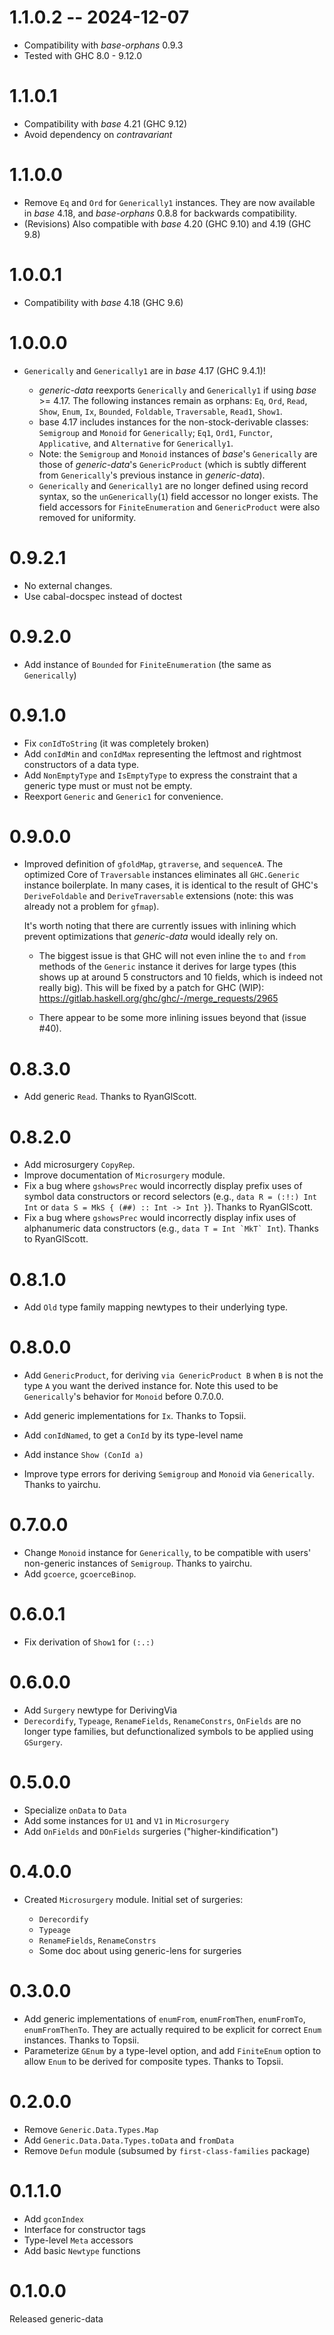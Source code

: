 # 1.1.0.2 -- 2024-12-07

- Compatibility with *base-orphans* 0.9.3
- Tested with GHC 8.0 - 9.12.0

# 1.1.0.1

- Compatibility with *base* 4.21 (GHC 9.12)
- Avoid dependency on *contravariant*

# 1.1.0.0

- Remove `Eq` and `Ord` for `Generically1` instances.
  They are now available in *base* 4.18, and *base-orphans* 0.8.8
  for backwards compatibility.
- (Revisions) Also compatible with *base* 4.20 (GHC 9.10) and 4.19 (GHC 9.8)

# 1.0.0.1

- Compatibility with *base* 4.18 (GHC 9.6)

# 1.0.0.0

- `Generically` and `Generically1` are in *base* 4.17 (GHC 9.4.1)!

    + *generic-data* reexports `Generically` and `Generically1` if using *base* >= 4.17.
      The following instances remain as orphans: `Eq`, `Ord`, `Read`, `Show`,
      `Enum`, `Ix`, `Bounded`, `Foldable`, `Traversable`, `Read1`, `Show1`.
    + base 4.17 includes instances for the non-stock-derivable classes:
      `Semigroup` and `Monoid` for `Generically`; `Eq1`, `Ord1`, `Functor`,
      `Applicative`, and `Alternative` for `Generically1`.
    + Note: the `Semigroup` and `Monoid` instances of *base*'s `Generically`
      are those of *generic-data*'s `GenericProduct` (which is subtly different
      from `Generically`'s previous instance in *generic-data*).
    + `Generically` and `Generically1` are no longer defined using record syntax,
      so the `unGenerically`(`1`) field accessor no longer exists.
      The field accessors for `FiniteEnumeration` and `GenericProduct` were also
      removed for uniformity.

# 0.9.2.1

- No external changes.
- Use cabal-docspec instead of doctest

# 0.9.2.0

- Add instance of `Bounded` for `FiniteEnumeration` (the same as `Generically`)

# 0.9.1.0

- Fix `conIdToString` (it was completely broken)
- Add `conIdMin` and `conIdMax` representing the leftmost and rightmost
  constructors of a data type.
- Add `NonEmptyType` and `IsEmptyType` to express the constraint that
  a generic type must or must not be empty.
- Reexport `Generic` and `Generic1` for convenience.

# 0.9.0.0

- Improved definition of `gfoldMap`, `gtraverse`, and `sequenceA`.
  The optimized Core of `Traversable` instances eliminates all `GHC.Generic` instance
  boilerplate. In many cases, it is identical to the result of GHC's `DeriveFoldable`
  and `DeriveTraversable` extensions (note: this was already not a problem for
  `gfmap`).

  It's worth noting that there are currently issues with inlining which prevent
  optimizations that *generic-data* would ideally rely on.

    + The biggest issue is that GHC will not even inline the `to` and `from`
      methods of the `Generic` instance it derives for large types (this shows
      up at around 5 constructors and 10 fields, which is indeed not really
      big). This will be fixed by a patch for GHC (WIP):
      https://gitlab.haskell.org/ghc/ghc/-/merge_requests/2965

    + There appear to be some more inlining issues beyond that (issue #40).

# 0.8.3.0

- Add generic `Read`. Thanks to RyanGlScott.

# 0.8.2.0

- Add microsurgery `CopyRep`.
- Improve documentation of `Microsurgery` module.
- Fix a bug where `gshowsPrec` would incorrectly display prefix uses of
  symbol data constructors or record selectors (e.g., `data R = (:!:) Int Int`
  or `data S = MkS { (##) :: Int -> Int }`). Thanks to RyanGlScott.
- Fix a bug where `gshowsPrec` would incorrectly display infix uses of
  alphanumeric data constructors (e.g., ```data T = Int `MkT` Int```).
  Thanks to RyanGlScott.

# 0.8.1.0

- Add `Old` type family mapping newtypes to their underlying type.

# 0.8.0.0

- Add `GenericProduct`, for deriving `via GenericProduct B` when `B` is not the
  type `A` you want the derived instance for.
  Note this used to be `Generically`'s behavior for `Monoid` before 0.7.0.0.
- Add generic implementations for `Ix`. Thanks to Topsii.

- Add `conIdNamed`, to get a `ConId` by its type-level name
- Add instance `Show (ConId a)`
- Improve type errors for deriving `Semigroup` and `Monoid` via `Generically`.
  Thanks to yairchu.

# 0.7.0.0

- Change `Monoid` instance for `Generically`, to be compatible with users'
  non-generic instances of `Semigroup`. Thanks to yairchu.
- Add `gcoerce`, `gcoerceBinop`.

# 0.6.0.1

- Fix derivation of `Show1` for `(:.:)`

# 0.6.0.0

- Add `Surgery` newtype for DerivingVia
- `Derecordify`, `Typeage`, `RenameFields`, `RenameConstrs`, `OnFields`
  are no longer type families, but defunctionalized symbols
  to be applied using `GSurgery`.

# 0.5.0.0

- Specialize `onData` to `Data`
- Add some instances for `U1` and `V1` in `Microsurgery`
- Add `OnFields` and `DOnFields` surgeries ("higher-kindification")

# 0.4.0.0

- Created `Microsurgery` module. Initial set of surgeries:

    + `Derecordify`
    + `Typeage`
    + `RenameFields`, `RenameConstrs`
    + Some doc about using generic-lens for surgeries

# 0.3.0.0

- Add generic implementations of `enumFrom`, `enumFromThen`, `enumFromTo`,
  `enumFromThenTo`. They are actually required to be explicit for correct
  `Enum` instances. Thanks to Topsii.
- Parameterize `GEnum` by a type-level option, and add `FiniteEnum` option
  to allow `Enum` to be derived for composite types. Thanks to Topsii.

# 0.2.0.0

- Remove `Generic.Data.Types.Map`
- Add `Generic.Data.Data.Types.toData` and `fromData`
- Remove `Defun` module (subsumed by `first-class-families` package)

# 0.1.1.0

- Add `gconIndex`
- Interface for constructor tags
- Type-level `Meta` accessors
- Add basic `Newtype` functions

# 0.1.0.0

Released generic-data
